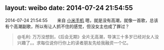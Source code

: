 layout: weibo
date: 2014-07-24 21:54:55
---
<meta name="referrer" content="no-referrer" />

2014-07-24 21:54:55  &nbsp;&nbsp;&nbsp;&nbsp;&nbsp;&nbsp; 来自 <a href="http://app.weibo.com/t/feed/22zMnn" rel="nofollow">小米手机</a>
嗯，就是没有高潮，就像一首歌，总该有个高潮副歌，所以有让人抓不住的感觉，但没女主也成了罪过？
>  @毛利: 万万没想到，《后会无期》全片无高潮，导演三十多岁已经对女人没兴趣了。。求每位说你行你上的读者朋友先给我融资一个亿。 ​​​
